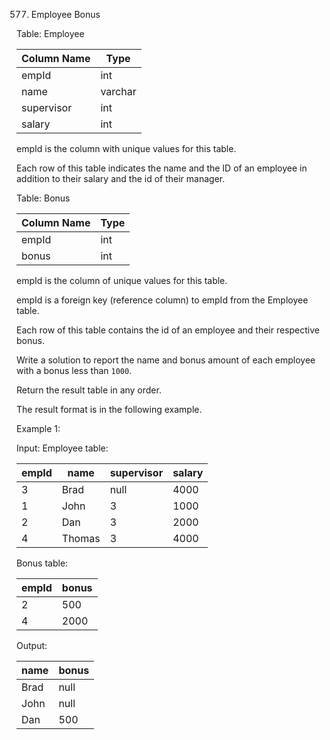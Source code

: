 577. Employee Bonus

Table: Employee


| Column Name | Type    |
|-------------|---------|
| empId       | int     |
| name        | varchar |
| supervisor  | int     |
| salary      | int     |

empId is the column with unique values for this table.

Each row of this table indicates the name and the ID of an employee in addition to their salary and the id of their manager.
 

Table: Bonus

| Column Name | Type |
|-------------|------|
| empId       | int  |
| bonus       | int  |

empId is the column of unique values for this table.

empId is a foreign key (reference column) to empId from the Employee table.

Each row of this table contains the id of an employee and their respective bonus.
 

Write a solution to report the name and bonus amount of each employee with a bonus less than ```1000```.

Return the result table in any order.

The result format is in the following example.

 

Example 1:

Input: 
Employee table:

| empId | name   | supervisor | salary |
|-------|--------|------------|--------|
| 3     | Brad   | null       | 4000   |
| 1     | John   | 3          | 1000   |
| 2     | Dan    | 3          | 2000   |
| 4     | Thomas | 3          | 4000   |

Bonus table:

| empId | bonus |
|-------|-------|
| 2     | 500   |
| 4     | 2000  |

Output: 

| name | bonus |
|------|-------|
| Brad | null  |
| John | null  |
| Dan  | 500   |
